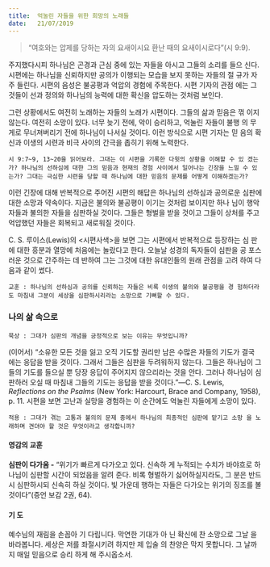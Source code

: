 ```yaml
---
title:  억눌린 자들을 위한 희망의 노래들
date:   21/07/2019
---
```


> <p></p>
> “여호와는 압제를 당하는 자의 요새이시요 환난 때의 요새이시로다”(시 9:9).

주지했다시피 하나님은 곤경과 근심 중에 있는 자들을 아시고 그들의 소리를 들으
신다. 시편에는 하나님을 신뢰하지만 공의가 이행되는 모습을 보지 못하는 자들의 절
규가 자주 들린다. 시편의 음성은 불공평과 억압의 경험에 주목한다. 시편 기자의 관점
에는 그것들이 선과 정의와 하나님의 능력에 대한 확신을 압도하는 것처럼 보인다.

그런 상황에서도 여전히 노래하는 자들의 노래가 시편이다. 그들의 삶과 믿음은 꺾
이지 않는다. 여전히 소망이 있다. 너무 늦기 전에, 악이 승리하고, 억눌린 자들이 불행
의 무게로 무너져버리기 전에 하나님이 나서실 것이다. 이런 방식으로 시편 기자는 믿
음의 확신과 이생의 시련과 비극 사이의 간극을 좁히기 위해 노력한다.

`시 9:7~9, 13~20을 읽어보라. 그대는 이 시편을 기록한 다윗의 상황을 이해할 수 있
겠는가? 하나님의 선하심에 대한 그의 믿음과 현재의 경험 사이에서 일어나는 긴장을
느낄 수 있는가? 그대는 극심한 시련을 당할 때 하나님에 대한 믿음의 문제를 어떻게
이해하겠는가?`

이런 긴장에 대해 반복적으로 주어진 시편의 해답은 하나님의 선하심과 공의로운
심판에 대한 소망과 약속이다. 지금은 불의와 불공평이 이기는 것처럼 보이지만 하나
님이 행악자들과 불의한 자들을 심판하실 것이다. 그들은 형벌을 받을 것이고 그들이
상처를 주고 억압했던 자들은 회복되고 새로워질 것이다.

C. S. 루이스(Lewis)의 <시편사색>을 보면 그는 시편에서 반복적으로 등장하는 심
판에 대한 흥분과 열망에 처음에는 놀랐다고 한다. 오늘날 성경의 독자들이 심판을 공
포스러운 것으로 간주하는 데 반하여 그는 그것에 대한 유대인들의 원래 관점을 고려
하여 다음과 같이 썼다.

`교훈 : 하나님의 선하심과 공의를 신뢰하는 자들은 비록 이생의 불의와 불공평을 경
험하더라도 마침내 그분이 세상을 심판하시리라는 소망으로 기뻐할 수 있다.`

### 나의 삶 속으로

`묵상 : 그대가 심판의 개념을 긍정적으로 보는 이유는 무엇입니까?`

(이어서) “소유한 모든 것을 잃고 오직 기도할 권리만 남은 수많은 자들의 기도가 결국
에는 응답을 받을 것이다. 그래서 그들은 심판을 두려워하지 않는다. 그들은 하나님이
그들의 기도를 들으실 뿐 당장 응답이 주어지지 않으리라는 것을 안다. 그러나 하나님이
심판하러 오실 때 마침내 그들의 기도는 응답을 받을 것이다.”—C. S. Lewis, _Reflections on the Psalms_
(New York: Harcourt, Brace and Company, 1958), p. 11. 시편을 보면 고난과 실망을 경험하는 이 순간에도
억눌린 자들에게 소망이 있다.

`적용 : 그대가 겪는 고통과 불의의 문제 중에서 하나님의 최종적인 심판에 맡기고 소망
을 노래하며 견뎌야 할 것은 무엇이라고 생각합니까?`

#### 영감의 교훈

**심판이 다가옴 -** “위기가 빠르게 다가오고 있다. 신속하
게 누적되는 수치가 바야흐로 하나님이 심판할 시간이
되었음을 알려 준다. 비록 형벌하기 싫어하실지라도, 그
분은 반드시 심판하시되 신속히 하실 것이다. 빛 가운데
행하는 자들은 다가오는 위기의 징조를 볼 것이다”(증언
보감 2권, 64).

#### 기 도

예수님의 재림을 손꼽아 기
다립니다. 막연한 기대가 아
닌 확신에 찬 소망으로 그날
을 바라봅니다. 세상은 저를
좌절시키려 하지만 제 입술
의 찬양은 막지 못합니다. 그
날까지 매일 믿음으로 승리
하게 해 주시옵소서.